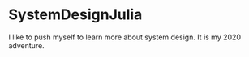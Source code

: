# SystemDesignJulia
I like to push myself to learn more about system design. It is my 2020 adventure. 
